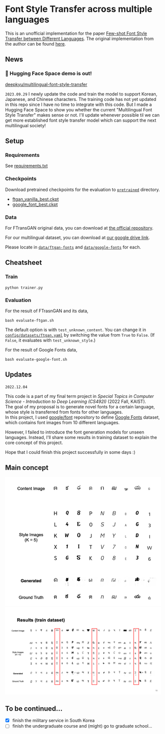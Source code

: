 # Font Style Transfer across multiple languages

This is an unofficial implementation for the paper [Few-shot Font Style Transfer between Different Languages](https://openaccess.thecvf.com/content/WACV2021/papers/Li_Few-Shot_Font_Style_Transfer_Between_Different_Languages_WACV_2021_paper.pdf). The original implementation from the author can be found [here](https://github.com/ligoudaner377/font_translator_gan).

## News

### 🤗 Hugging Face Space demo is out!
[deepkyu/multilingual-font-style-transfer](https://huggingface.co/spaces/deepkyu/multilingual-font-style-transfer)

`2023.09.29` I newly update the code and train the model to support Korean, Japanese, and Chinese characters. The training code has not yet updated in this repo since I have no time to integrate with this code. But I made a Hugging Face Space to show you whether the current "Multilingual Font Style Transfer" makes sense or not. 
I'll update whenever possible til we can get more established font style transfer model which can support the next multilingual society!

## Setup

### Requirements

See [requirements.txt](./requirements.txt)

### Checkpoints

Download pretrained checkpoints for the evaluation to [`pretrained`](./pretrained/) directory.

- [ftgan_vanilla_best.ckpt](https://drive.google.com/file/d/1Gex2gYt1EYtSDckldgB0F5sqJs2XPpl4/view?usp=share_link)
- [google_font_best.ckpt](https://drive.google.com/file/d/1BE-W1qnscGnuMN5yNRADVJl-qB0NmucB/view?usp=share_link)

### Data

For FTransGAN original data, you can download at [the official repository](https://github.com/ligoudaner377/font_translator_gan).

For our multilingual dataset, you can download at [our google drive link](https://drive.google.com/file/d/1VAeBmoAF__LIIvte-megsNGN5DzexY0_/view?usp=share_link).

Please locate in [`data/ftgan-fonts`](./data) and [`data/google-fonts`](./data) for each. 

## Cheatsheet

### Train

```!bash
python trainer.py
```

### Evaluation

For the result of FTrasnGAN and its data,

```!bash
bash evaluate-ftgan.sh
```

The default option is with `test_unknown_content`. You can change it in [`config/datasets/ftgan.yaml`](./config/datasets/ftgan.yaml) by switching the value from `True` to `False`. (If `False`, it evaluates with `test_unknown_style`.)

For the result of Google Fonts data,

```!bash
bash evaluate-google-font.sh
```

## Updates

`2022.12.04`

This code is a part of my final term project in _Special Topics in Computer Science - Introduction to Deep Learning (CS492I)_ (2022 Fall, KAIST).  
The goal of my proposal is to generate novel fonts for a certain language, whose style is transferred from fonts for other languages.  
In this project, I used [google/font](https://github.com/google/fonts) repository to define [Google Fonts](https://fonts.google.com/) dataset, which contains font images from 10 different languages.  

However, I failed to introduce the font generation models for unseen languages. Instead, I'll share some results in training dataset to explain the core concept of this project.

Hope that I could finish this project successfully in some days :)

## Main concept

![evaluation-result](./docs/example-from-evaluation-dataset.png)
![overfitted-result](./docs/example-from-training-dataset.png)

## To be continued...

- [x] finish the military service in South Korea
- [ ] finish the undergraduate course and (might) go to graduate school...
